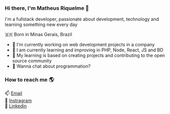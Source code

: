 ### Hi there, I'm Matheus Riquelme  👋
I'm a fullstack developer, passionate about development, technology and learning something new every day

🇧🇷 Born in Minas Gerais, Brazil <br>

- 🔭 I'm currently working on web development projects in a company 
- 🌱 I am currently learning and improving in PHP, Node, React, JS and BD
- 👯 My learning is based on creating projects and contributing to the open source community 
- 💬 Wanna chat about programmation? 

### How to reach me 🌎

📫 [Email](mailto:matheusriquelme10@hotmail.com) <br>
📸 [Instragram](https://www.instagram.com/math.riquelme) <br>
💼 [Linkedin](https://www.linkedin.com/in/matheus-riquelme-guimar%C3%A3es-maia-4480371a7) <br>

